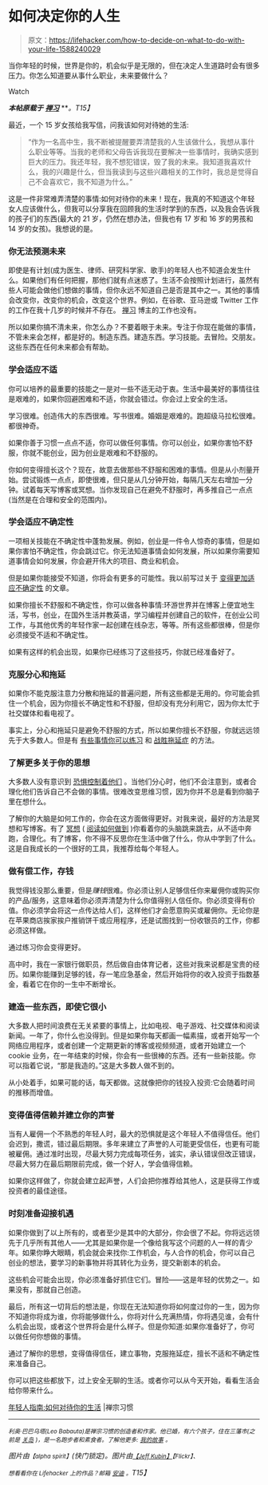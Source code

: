 # 如何决定你的人生

> 原文：<https://lifehacker.com/how-to-decide-on-what-to-do-with-your-life-1588240029>

当你年轻的时候，世界是你的，机会似乎是无限的，但在决定人生道路时会有很多压力。你怎么知道要从事什么职业，未来要做什么？

Watch

***本帖原载于*** [***禅习***](http://zenhabits.net/career/) ***。*T15】**

最近，一个 15 岁女孩给我写信，问我该如何对待她的生活:

> “作为一名高中生，我不断被提醒要弄清楚我的人生该做什么，我想从事什么职业等等。当我的老师和父母告诉我现在要解决一些事情时，我确实感到巨大的压力。我还年轻，我不想犯错误，毁了我的未来。我知道我喜欢什么，我的兴趣是什么，但当我读到与这些兴趣相关的工作时，我总是觉得自己不会喜欢它，我不知道为什么。”

这是一件非常难弄清楚的事情:如何对待你的未来！现在，我真的不知道这个年轻女人应该做什么，但我可以分享我在回顾我的生活时学到的东西，以及我会告诉我的孩子们的东西(最大的 21 岁，仍然在想办法，但我也有 17 岁和 16 岁的男孩和 14 岁的女孩)。我想说的是。

### 你无法预测未来

即使是有计划(成为医生、律师、研究科学家、歌手)的年轻人也不知道会发生什么。如果他们有任何把握，那他们就有点迷惑了。生活不会按照计划进行，虽然有些人可能会做他们想做的事情，但你永远不知道自己是否是其中之一。其他的事情会改变你，改变你的机会，改变这个世界。例如，在谷歌、亚马逊或 Twitter 工作的工作在我十几岁的时候并不存在。 [禅习](http://zenhabits.net/) 博主的工作也没有。

所以如果你搞不清未来，你怎么办？不要着眼于未来。专注于你现在能做的事情，不管未来会怎样，都是好的。制造东西。建造东西。学习技能。去冒险。交朋友。这些东西在任何未来都会有帮助。

### 学会适应不适

你可以培养的最重要的技能之一是对一些不适无动于衷。生活中最美好的事情往往是艰难的，如果你回避困难和不适，你就会错过。你会过上安全的生活。

学习很难。创造伟大的东西很难。写书很难。婚姻是艰难的。跑超级马拉松很难。都很神奇。

如果你善于习惯一点点不适，你可以做任何事情。你可以创业，如果你害怕不舒服，你就不能创业，因为创业是艰难和不舒服的。

你如何变得擅长这个？现在，故意去做那些不舒服和困难的事情。但是从小剂量开始。尝试锻炼一点点，即使很难，但只是从几分钟开始，每隔几天左右增加一分钟。试着每天写博客或冥想。当你发现自己在避免不舒服时，再多推自己一点点(当然是在合理和安全的范围内)。

### 学会适应不确定性

一项相关技能在不确定性中蓬勃发展。例如，创业是一件令人惊奇的事情，但是如果你害怕不确定性，你会跳过它。你无法知道事情会如何发展，所以如果你需要知道事情会如何发展，你会避开伟大的项目、商业和机会。

但是如果你能接受不知道，你将会有更多的可能性。我以前写过关于 [变得更加适应不确定性](http://zenhabits.net/uncertainty/) 的文章。

如果你擅长不舒服和不确定性，你可以做各种事情:环游世界并在博客上便宜地生活，写书，创业，在国外生活并教英语，学习编程并创建自己的软件，在创业公司工作，与其他优秀的年轻作家一起创建在线杂志，等等。所有这些都很棒，但是你必须接受不适和不确定性。

如果有这样的机会出现，如果你已经练习了这些技巧，你就已经准备好了。

### 克服分心和拖延

如果你不能克服注意力分散和拖延的普遍问题，所有这些都是无用的。你可能会抓住一个机会，因为你擅长不确定性和不舒服，但却没有充分利用它，因为你太忙于社交媒体和看电视了。

事实上，分心和拖延只是避免不舒服的方式，所以如果你擅长不舒服，你就远远领先于大多数人。但是有 [有些事情你可以练习](http://zenhabits.net/unwanted/) 和 [战胜拖延症](https://lifehacker.com/six-scientifically-supported-ways-to-crush-procrastinat-589722729) 的方法。

### 了解更多关于你的思想

大多数人没有意识到 [恐惧控制着他们](http://zenhabits.net/fear-not/) 。当他们分心时，他们不会注意到，或者合理化他们告诉自己不会做的事情。很难改变思维习惯，因为你并不总是看到你脑子里在想什么。

了解你的大脑是如何工作的，你会在这方面做得更好。对我来说，最好的方法是冥想和写博客。有了 [冥想](https://lifehacker.com/a-guide-to-meditation-for-the-rest-of-us-5591576) ( [阅读如何做到](http://zenhabits.net/meditate/) )你看着你的头脑跳来跳去，从不适中奔跑，合理化。有了博客，你不得不反思你在生活中做了什么，你从中学到了什么。这是自我成长的一个很好的工具，我推荐给每个年轻人。

### 做有偿工作，存钱

我觉得钱没那么重要，但是*赚钱*很难。你必须让别人足够信任你来雇佣你或购买你的产品/服务，这意味着你必须弄清楚为什么你值得别人信任你。你必须变得有价值。你必须学会将这一点传达给人们，这样他们才会愿意购买或雇佣你。无论你是在苹果商店挨家挨户推销饼干或应用程序，还是试图找到一份收银员的工作，你都必须这样做。

通过练习你会变得更好。

高中时，我在一家银行做职员，然后做自由体育记者，这些对我来说都是宝贵的经历。如果你能赚到足够的钱，存一笔应急基金，然后开始将你的收入投资于指数基金，看着它在你的一生中不断增长。

### **建造一些东西，即使它很小**

大多数人把时间浪费在无关紧要的事情上，比如电视、电子游戏、社交媒体和阅读新闻。一年了，你什么也没得到。但是如果你每天都画一幅素描，或者开始写一个网络应用程序，或者创建一个定期更新的博客或视频频道，或者开始建立一个 cookie 业务，在一年结束的时候，你会有一些很棒的东西。还有一些新技能。你可以指着它说，“那是我造的。”这是大多数人做不到的。

从小处着手，如果可能的话，每天都做。这就像把你的钱投入投资:它会随着时间的推移而增值。

### 变得值得信赖并建立你的声誉

当有人雇佣一个不熟悉的年轻人时，最大的恐惧就是这个年轻人不值得信任。他们会迟到，撒谎，错过最后期限。多年来建立了声誉的人可能更受信任，也更有可能被雇佣。通过准时出现，尽最大努力完成每项任务，诚实，承认错误但改正错误，尽最大努力在最后期限前完成，做一个好人，学会值得信赖。

如果你这样做了，你就会建立起声誉，人们会把你推荐给其他人，这是获得工作或投资者的最佳途径。

### 时刻准备迎接机遇

如果你做到了以上所有的，或者至少是其中的大部分，你会很了不起。你将远远领先于几乎所有其他人——尤其是如果你是一个像给我写这个问题的人一样的青少年。如果你睁大眼睛，机会就会来找你:工作机会，与人合作的机会，你可以自己创业的想法，要学习的新事物并将其转化为业务，提交新剧本的机会。

这些机会可能会出现，你必须准备好抓住它们。冒险——这是年轻的优势之一。如果没有，那就自己创造。

最后，所有这一切背后的想法是，你现在无法知道你将如何度过你的一生，因为你不知道你将成为谁，你将能够做什么，你将对什么充满热情，你将遇见谁，会有什么机会出现，或者这个世界将会是什么样子。但是你知道:如果你准备好了，你可以做任何你想做的事情。

通过了解你的思想，变得值得信任，建立事物，克服拖延症，擅长不适和不确定性来准备自己。

你可以把这些都放下，过上安全无聊的生活。或者你可以从今天开始，看看生活会给你带来什么。

[年轻人指南:如何对待你的生活](http://zenhabits.net/career/) |禅宗习惯

* * *

*<small>利奥·巴巴乌塔(Leo Babauta)是禅宗习惯的创造者和作家。他已婚，有六个孩子，住在三藩市(之前是</small>* [*<small>关岛</small>*](http://guampedia.com/) *<small>)，是一名跑步者和素食者。了解他更多:</small>* [*<small>我的故事</small>*](http://zenhabits.net/2007/02/my-story/) *<small>。</small>*

*图片由*<small>*【alpha spirit】*</small>*(快门锁定)。图片由*[<small>*【Jeff Kubin】*</small>](https://www.flickr.com/photos/kubina/347687569)<small>*【Flickr】、*</small>

*<small>想看看你在 Lifehacker 上的作品？邮箱</small>* [<small>*安迪*</small>](mailto:andy@lifehacker.com) *<small>。</small>T15】*